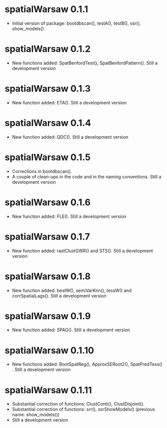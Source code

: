 # spatialWarsaw 0.1.1

* Initial version of package: bootdbscan(), testA(), testB(), ssr(), show_models()

# spatialWarsaw 0.1.2

* New functions added: SpatBenfordTest(), SpatBenfordPattern(). Still a development version

# spatialWarsaw 0.1.3

* New function added: ETA(). Still a development version

# spatialWarsaw 0.1.4

* New function added: QDC(). Still a development version

# spatialWarsaw 0.1.5

* Corrections in bootdbscan(). 
* A couple of clean-ups in the code and in the naming conventions.  Still a development version

# spatialWarsaw 0.1.6

* New function added: FLE(). Still a development version

# spatialWarsaw 0.1.7

* New function added: rastClustGWR() and STS(). Still a development version

# spatialWarsaw 0.1.8

* New function added: bestW(), semiVarKnn(), tessW() and corrSpatialLags(). Still a development version

# spatialWarsaw 0.1.9

* New function added: SPAG(). Still a development version

# spatialWarsaw 0.1.10

* New functions added: BootSpatReg(), ApproxSERoot2(), SpatPredTess() . Still a development version

# spatialWarsaw 0.1.11

* Substantial correction of functions: ClustConti(), ClustDisjoint(). 
* Substantial correction of functions: srr(), ssrShowModels() (previous name: show_models())
* Still a development version

